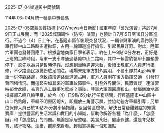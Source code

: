 
2025-07-04樂透彩中獎號碼

                                
114年 03~04月統一發票中獎號碼
                             
2025-07-05空氣品質指標
                              [NOWnews今日新聞] 國軍年度「漢光演習」將於7月9日正式展開，而「2025城鎮韌性（防空）演習」也預計自7月15日至18日分區進行。不過今（4）日上午，在基隆市區卻出現突發狀況，一輛參與軍演的雲豹裝甲車行經中山二路時突遭拋錨，占用一線車道進行搶修，引起民眾好奇。對此，陸軍六軍團也發聲回應了。根據當地商家目擊者表示，約在上午9點10分左右，正好是上班的尖峰時段，陸軍一支車隊通過基隆中山二路時，其中一輛雲豹裝甲車無預警停下，原先以為只是暫時停靠，沒想到車輛遲遲未動，後續出現軍方人員進行搶修，不少路過民眾紛紛駐足關注。現場未見軍方對外說明，不過車隊共4至5輛軍車一併停靠路邊，導致該段道路車道遭占用，軍方人員則在後方指揮交通，引發短暫回堵情況。而這起突如其來的軍車故障事件，引發外界關注，民眾質疑，連演習時都會故障，若真的遇上戰事怎麼辦？事後，陸軍六軍團回應指出，轄屬關渡地區指揮部乙輛八輪甲車，於今（4）日9點15分執行任務期間，行經基隆市中山區中山二路路段，車輛不明原因熄火，即擺放三角警示牌，並協助後方車輛引導；另單位保修人員已於10點25分將車輛拖離，返回營區檢修。解決日常疑難雜症的知識寶庫！提供豐富的生活常識和實用的小知識，幫助你解答各種「為什麼」、「怎麼辦」和「怎麼挑」的問題。無論是家居整理、美食烹飪、健康保健，還是育兒教育、旅行攻略、法律，都能來看看。輕鬆掌握每一個知識點